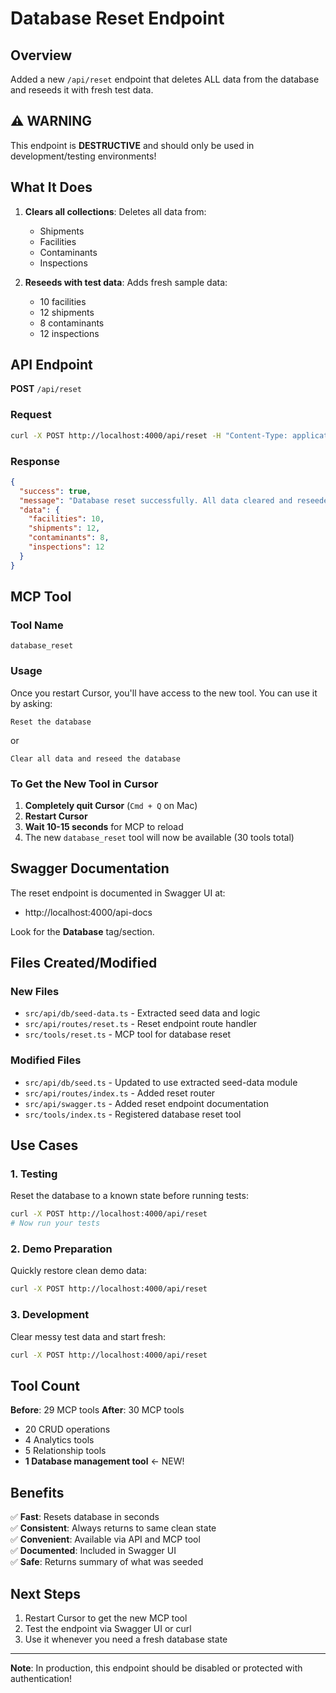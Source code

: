 # Database Reset Endpoint

## Overview

Added a new `/api/reset` endpoint that deletes ALL data from the database and reseeds it with fresh test data.

## ⚠️ **WARNING**
This endpoint is **DESTRUCTIVE** and should only be used in development/testing environments!

## What It Does

1. **Clears all collections**: Deletes all data from:
   - Shipments
   - Facilities
   - Contaminants
   - Inspections

2. **Reseeds with test data**: Adds fresh sample data:
   - 10 facilities
   - 12 shipments
   - 8 contaminants
   - 12 inspections

## API Endpoint

**POST** `/api/reset`

### Request
```bash
curl -X POST http://localhost:4000/api/reset -H "Content-Type: application/json"
```

### Response
```json
{
  "success": true,
  "message": "Database reset successfully. All data cleared and reseeded.",
  "data": {
    "facilities": 10,
    "shipments": 12,
    "contaminants": 8,
    "inspections": 12
  }
}
```

## MCP Tool

### Tool Name
`database_reset`

### Usage

Once you restart Cursor, you'll have access to the new tool. You can use it by asking:
```
Reset the database
```

or

```
Clear all data and reseed the database
```

### To Get the New Tool in Cursor

1. **Completely quit Cursor** (`Cmd + Q` on Mac)
2. **Restart Cursor**
3. **Wait 10-15 seconds** for MCP to reload
4. The new `database_reset` tool will now be available (30 tools total)

## Swagger Documentation

The reset endpoint is documented in Swagger UI at:
- http://localhost:4000/api-docs

Look for the **Database** tag/section.

## Files Created/Modified

### New Files
- `src/api/db/seed-data.ts` - Extracted seed data and logic
- `src/api/routes/reset.ts` - Reset endpoint route handler
- `src/tools/reset.ts` - MCP tool for database reset

### Modified Files
- `src/api/db/seed.ts` - Updated to use extracted seed-data module
- `src/api/routes/index.ts` - Added reset router
- `src/api/swagger.ts` - Added reset endpoint documentation
- `src/tools/index.ts` - Registered database reset tool

## Use Cases

### 1. Testing
Reset the database to a known state before running tests:
```bash
curl -X POST http://localhost:4000/api/reset
# Now run your tests
```

### 2. Demo Preparation
Quickly restore clean demo data:
```bash
curl -X POST http://localhost:4000/api/reset
```

### 3. Development
Clear messy test data and start fresh:
```bash
curl -X POST http://localhost:4000/api/reset
```

## Tool Count

**Before**: 29 MCP tools
**After**: 30 MCP tools

- 20 CRUD operations
- 4 Analytics tools
- 5 Relationship tools  
- **1 Database management tool** ← NEW!

## Benefits

✅ **Fast**: Resets database in seconds  
✅ **Consistent**: Always returns to same clean state  
✅ **Convenient**: Available via API and MCP tool  
✅ **Documented**: Included in Swagger UI  
✅ **Safe**: Returns summary of what was seeded

## Next Steps

1. Restart Cursor to get the new MCP tool
2. Test the endpoint via Swagger UI or curl
3. Use it whenever you need a fresh database state

---

**Note**: In production, this endpoint should be disabled or protected with authentication!

